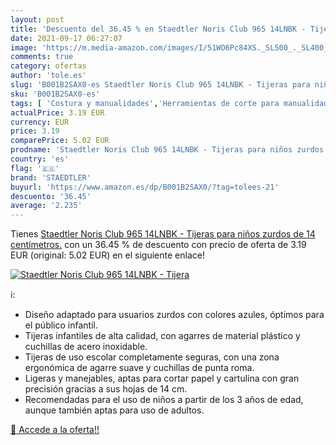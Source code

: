 ```yaml
---
layout: post
title: 'Descuento del 36.45 % en Staedtler Noris Club 965 14LNBK - Tijera'
date: 2021-09-17 06:27:07
image: 'https://m.media-amazon.com/images/I/51WO6Pc84XS._SL500_._SL400_.jpg'
comments: true
category: ofertas
author: 'tole.es'
slug: 'B001B2SAX0-es Staedtler Noris Club 965 14LNBK - Tijeras para niños...'
sku: 'B001B2SAX0-es'
tags: [ 'Costura y manualidades','Herramientas de corte para manualidades','Hogar y cocina','Materiales para manualidades','Tijeras de diseño','staedtler','tijeras', ]
actualPrice: 3.19 EUR
currency: EUR
price: 3.19
comparePrice: 5.02 EUR
prodname: 'Staedtler Noris Club 965 14LNBK - Tijeras para niños zurdos de 14 centímetros.'
country: 'es'
flag: '🇪🇸'
brand: 'STAEDTLER'
buyurl: 'https://www.amazon.es/dp/B001B2SAX0/?tag=tolees-21'
descuento: '36.45'
average: '2.235'
---
```


Tienes [Staedtler Noris Club 965 14LNBK - Tijeras para niños zurdos de 14 centímetros.](https://www.amazon.es/dp/B001B2SAX0/?tag=tolees-21) con un 36.45 % de descuento con precio de oferta de 3.19 EUR (original: 5.02 EUR) en el siguiente enlace!

[![Staedtler Noris Club 965 14LNBK - Tijera](https://m.media-amazon.com/images/I/51WO6Pc84XS._SL500_._SL400_.jpg)](https://www.amazon.es/dp/B001B2SAX0/?tag=tolees-21)

ℹ️:

- Diseño adaptado para usuarios zurdos con colores azules, óptimos para el público infantil.
- Tijeras infantiles de alta calidad, con agarres de material plástico y cuchillas de acero inoxidable.
- Tijeras de uso escolar completamente seguras, con una zona ergonómica de agarre suave y cuchillas de punta roma.
- Ligeras y manejables, aptas para cortar papel y cartulina con gran precisión gracias a sus hojas de 14 cm.
- Recomendadas para el uso de niños a partir de los 3 años de edad, aunque también aptas para uso de adultos.

[🛒 Accede a la oferta!!](https://www.amazon.es/dp/B001B2SAX0/?tag=tolees-21)

